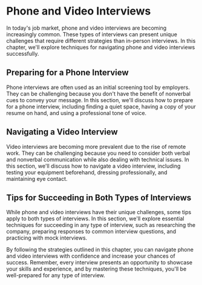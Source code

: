 Phone and Video Interviews
=================================================================================

In today's job market, phone and video interviews are becoming increasingly common. These types of interviews can present unique challenges that require different strategies than in-person interviews. In this chapter, we'll explore techniques for navigating phone and video interviews successfully.

Preparing for a Phone Interview
-------------------------------

Phone interviews are often used as an initial screening tool by employers. They can be challenging because you don't have the benefit of nonverbal cues to convey your message. In this section, we'll discuss how to prepare for a phone interview, including finding a quiet space, having a copy of your resume on hand, and using a professional tone of voice.

Navigating a Video Interview
----------------------------

Video interviews are becoming more prevalent due to the rise of remote work. They can be challenging because you need to consider both verbal and nonverbal communication while also dealing with technical issues. In this section, we'll discuss how to navigate a video interview, including testing your equipment beforehand, dressing professionally, and maintaining eye contact.

Tips for Succeeding in Both Types of Interviews
-----------------------------------------------

While phone and video interviews have their unique challenges, some tips apply to both types of interviews. In this section, we'll explore essential techniques for succeeding in any type of interview, such as researching the company, preparing responses to common interview questions, and practicing with mock interviews.

By following the strategies outlined in this chapter, you can navigate phone and video interviews with confidence and increase your chances of success. Remember, every interview presents an opportunity to showcase your skills and experience, and by mastering these techniques, you'll be well-prepared for any type of interview.
